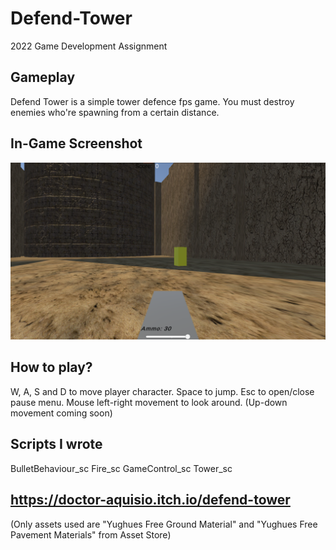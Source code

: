 # Defend-Tower
2022 Game Development Assignment

## Gameplay
Defend Tower is a simple tower defence fps game. You must destroy enemies who're spawning from a certain distance.

## In-Game Screenshot
![](ingamepicture.png)

## How to play?
W, A, S and D to move player character.
Space to jump.
Esc to open/close pause menu.
Mouse left-right movement to look around. (Up-down movement coming soon)

## Scripts I wrote 
BulletBehaviour_sc
Fire_sc
GameControl_sc
Tower_sc


## https://doctor-aquisio.itch.io/defend-tower

(Only assets used are "Yughues Free Ground Material" and "Yughues Free Pavement Materials" from Asset Store)
